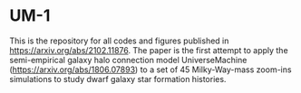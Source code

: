 # UM-1

This is the repository for all codes and figures published in https://arxiv.org/abs/2102.11876.
The paper is the first attempt to apply the semi-empirical galaxy halo connection model UniverseMachine (https://arxiv.org/abs/1806.07893) to a set of 45 Milky-Way-mass zoom-ins simulations to study dwarf galaxy star formation histories. 
